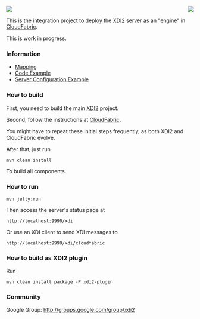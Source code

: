 <a href="http://projectdanube.org/" target="_blank"><img src="http://peacekeeper.github.com/xdi2/images/projectdanube_logo.png" align="right"></a>
<img src="http://peacekeeper.github.com/xdi2/images/logo64.png"><br>

This is the integration project to deploy the [XDI2](http://github.com/peacekeeper/xdi2) server as an "engine" in [CloudFabric](http://github.com/respectio/cloudfabric).

This is work in progress. 

### Information

* [Mapping](https://github.com/peacekeeper/xdi2-cloudfabric/wiki/Mapping)
* [Code Example](https://github.com/peacekeeper/xdi2-cloudfabric/wiki/Code%20Example)
* [Server Configuration Example](https://github.com/peacekeeper/xdi2-cloudfabric/wiki/Server%20Configuration%20Example)

### How to build

First, you need to build the main [XDI2](http://github.com/peacekeeper/xdi2) project.

Second, follow the instructions at [CloudFabric](http://github.com/respectio/cloudfabric).

You might have to repeat these initial steps frequently, as both XDI2 and CloudFabric evolve.

After that, just run

    mvn clean install

To build all components.

### How to run

    mvn jetty:run

Then access the server's status page at

	http://localhost:9990/xdi

Or use an XDI client to send XDI messages to

    http://localhost:9990/xdi/cloudfabric

### How to build as XDI2 plugin

Run

    mvn clean install package -P xdi2-plugin

### Community

Google Group: http://groups.google.com/group/xdi2
